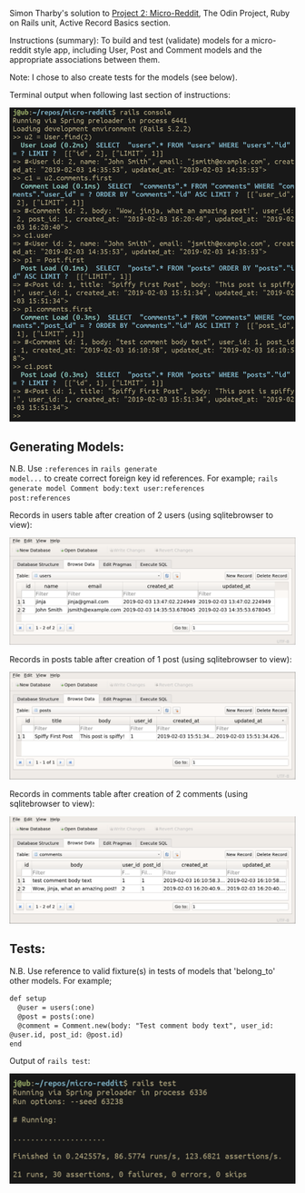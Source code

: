 Simon Tharby's solution to [Project 2: Micro-Reddit](https://www.theodinproject.com/courses/ruby-on-rails/lessons/building-with-active-record-ruby-on-rails?ref=lnav), The Odin Project, Ruby on Rails unit, Active Record Basics section.

Instructions (summary): To build and test (validate) models for a micro-reddit style app, including User, Post and Comment models and the appropriate associations between them.

Note: I chose to also create tests for the models (see below).

Terminal output when following last section of instructions:

![console.png](app/assets/images/console.png)

## Generating Models:

N.B. Use <code><model>:references</code> in <code>rails generate model...</code> to create correct foreign key id references. For example; <code>rails generate model Comment body:text user:references post:references</code>

Records in users table after creation of 2 users (using sqlitebrowser to view):

![users.png](app/assets/images/users.png)

Records in posts table after creation of 1 post (using sqlitebrowser to view):

![posts.png](app/assets/images/posts.png)

Records in comments table after creation of 2 comments (using sqlitebrowser to view):

![comments.png](app/assets/images/comments.png)

## Tests:

N.B. Use reference to valid fixture(s) in tests of models that 'belong_to' other models. For example;
```text
def setup
  @user = users(:one)
  @post = posts(:one)
  @comment = Comment.new(body: "Test comment body text", user_id: @user.id, post_id: @post.id)
end
```

Output of <code>rails test</code>:

![tests.png](app/assets/images/tests.png)
